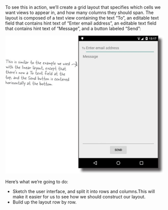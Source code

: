 To see this in action, we’ll create a grid layout that specifies which cells we want views to appear in, and how many columns they should span. The layout is composed of a text view containing the text “To”, an editable text field that contains hint text of “Enter email address”, an editable text field that contains hint text of “Message”, and a button labeled “Send”:


![](.guides/img/21w3b.png)

Here’s what we’re going to do:

- Sketch the user interface, and split it into rows and columns.This will make it easier for us to see how we should construct our layout.
- Build up the layout row by row.
